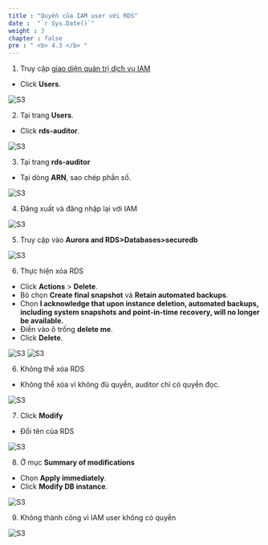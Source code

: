 ```yaml
---
title : "Quyền của IAM user với RDS"
date :  "`r Sys.Date()`" 
weight : 3
chapter : false
pre : " <b> 4.3 </b> "
---
```


1. Truy cập [giao diện quản trị dịch vụ IAM](https://console.aws.amazon.com/iam/)
  + Click **Users**.

![S3](/images/4.penetration/009-iam.png)

2. Tại trang **Users**.
  + Click **rds-auditor**.

![S3](/images/4.penetration/010-iam.png)

3. Tại trang **rds-auditor**
  + Tại dòng **ARN**, sao chép phần số.
  
![S3](/images/4.penetration/011-iam.png)

4. Đăng xuất và đăng nhập lại với IAM

![S3](/images/4.penetration/008-iam.png)

5. Truy cập vào **Aurora and RDS>Databases>securedb**

![S3](/images/4.penetration/012-iam.png)

6. Thực hiện xóa RDS
  + Click **Actions** > **Delete**.
  + Bỏ chọn **Create final snapshot** và **Retain automated backups**.
  + Chọn **I acknowledge that upon instance deletion, automated backups, including system snapshots and point-in-time recovery, will no longer be available.**
  + Điền vào ô trống **delete me**.
  + Click **Delete**.

![S3](/images/4.penetration/013-iam.png)
![S3](/images/4.penetration/014-iam.png)

6. Không thể xóa RDS
  + Không thể xóa vì không đủ quyền, auditor chỉ có quyền đọc.

![S3](/images/4.penetration/015-iam.png)

7. Click **Modify**
  + Đổi tên của RDS

![S3](/images/4.penetration/016-iam.png)

8. Ở mục **Summary of modifications**
  + Chọn **Apply immediately**.
  + Click **Modify DB instance**.

![S3](/images/4.penetration/017-iam.png)

9. Không thành công vì IAM user không có quyền

![S3](/images/4.penetration/018-iam.png)